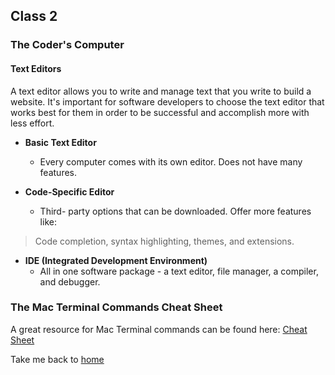 ## Class 2

### The Coder's Computer

#### Text Editors

A text editor allows you to write and manage text that you write to build a website. It's important for software developers to choose the text editor that works best for them in order to be successful and accomplish more with less effort. 

* **Basic Text Editor**
  * Every computer comes with its own editor. Does not have many features.

* **Code-Specific Editor**
  * Third- party options that can be downloaded. Offer more features like: 
 
 > Code completion, syntax highlighting, themes, and extensions.


* **IDE (Integrated Development Environment)**
  * All in one software package - a text editor, file manager, a compiler, and debugger.
  

### The Mac Terminal Commands Cheat Sheet

A great resource for Mac Terminal commands can be found here: 
[Cheat Sheet](https://www.makeuseof.com/tag/mac-terminal-commands-cheat-sheet/)

Take me back to [home](README.md)
